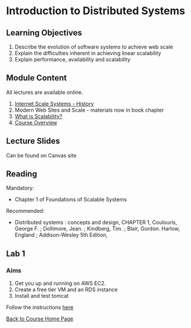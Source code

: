 # Introduction to Distributed Systems

## Learning Objectives

1. Describe the evolution of software systems to achieve web scale
1. Explain the difficulties inherent in achieving linear scalability
1. Explain performance, availability and scalability


## Module Content

All lectures are available online.

1. [Internet Scale Systems - History](https://youtu.be/rO7LrLUhFsc)
1. Modern Web Sites and Scale - materials now in book chapter
1. [What is Scalability?](https://youtu.be/-Ygn8k7bjhg)
1. [Course Overview](https://youtu.be/20keG8-oREc)


## Lecture Slides
Can be found on Canvas site

## Reading
Mandatory: 
- Chapter 1 of Foundations of Scalable Systems

Recommended:
- Distributed systems : concepts and design, CHAPTER 1, Coulouris, George F. ; Dollimore, Jean. ; Kindberg, Tim. ; Blair, Gordon.
Harlow, England ; Addison-Wesley 5th Edition, 

## Lab 1
### Aims
1. Get you up and running on AWS EC2. 
2. Create a free tier VM and an RDS instance
3. Install and test tomcat

Follow the instructions [here](https://gortonator.github.io/bsds-6650/labs/lab-1)


[Back to Course Home Page](https://gortonator.github.io/bsds-6650/)
